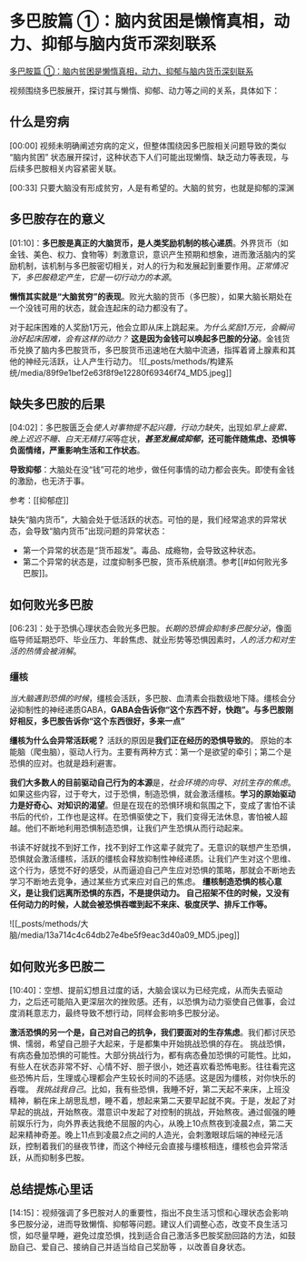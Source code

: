 # 多巴胺篇 ①：脑内贫困是懒惰真相，动力、抑郁与脑内货币深刻联系

[多巴胺篇 ①：脑内贫困是懒惰真相，动力、抑郁与脑内货币深刻联系](https://b23.tv/YByouZx)

视频围绕多巴胺展开，探讨其与懒惰、抑郁、动力等之间的关系，具体如下：

## 什么是穷病
[00:00]
视频未明确阐述穷病的定义，但整体围绕因多巴胺相关问题导致的类似 “脑内贫困” 状态展开探讨，这种状态下人们可能出现懒惰、缺乏动力等表现，与后续多巴胺相关内容紧密关联。

[00:33]
只要大脑没有形成贫穷，人是有希望的。大脑的贫穷，也就是抑郁的深渊

## 多巴胺存在的意义
[01:10]：**多巴胺是真正的大脑货币，是人类奖励机制的核心递质**。外界货币（如金钱、美色、权力、食物等）刺激意识，意识产生预期和想象，进而激活脑内的奖励机制，该机制与多巴胺密切相关，对人的行为和发展起到重要作用。*正常情况下，多巴胺稳定产生，它是一切行动力的本源*。

**懒惰其实就是“大脑贫穷”的表现**。败光大脑的货币（多巴胺），如果大脑长期处在一个没钱可用的状态，就会连起床的动力都没有了。

对于起床困难的人奖励1万元，他会立即从床上跳起来。*为什么奖励1万元，会瞬间治好起床困难，会有这样的动力？* **这是因为金钱可以唤起多巴胺的分泌**。金钱货币兑换了脑内多巴胺货币，多巴胺货币迅速地在大脑中流通，指挥着肾上腺素和其他的神经元活跃，让人产生行动力。
![[_posts/methods/构建系统/media/89f9e1bef2e63f8f9e12280f69346f74_MD5.jpeg]]

## 缺失多巴胺的后果
[04:02]：多巴胺匮乏会*使人对事物提不起兴趣，行动力缺失*，出现如*早上疲累、晚上迟迟不睡、白天无精打采*等症状，***甚至发展成抑郁*，还可能伴随焦虑、恐惧等负面情绪，严重影响生活和工作状态**。

**导致抑郁**：大脑处在没“钱”可花的地步，做任何事情的动力都会丧失。即使有金钱的激励，也无济于事。

参考：[[抑郁症]]

缺失“脑内货币”，大脑会处于低活跃的状态。可怕的是，我们经常追求的异常状态，会导致“脑内货币”出现问题的异常状态：
- 第一个异常的状态是“货币超发”。毒品、成瘾物，会导致这种状态。
- 第二个异常的状态是，过度抑制多巴胺，货币系统崩溃。参考[[#如何败光多巴胺]]。


## 如何败光多巴胺
[06:23]：处于恐惧心理状态会败光多巴胺。*长期的恐惧会抑制多巴胺分泌*，像面临导师延期恐吓、毕业压力、年龄焦虑、就业形势等恐惧因素时，*人的活力和对生活的热情会被消解*。

### 缰核

*当大脑遇到恐惧的时候*，缰核会活跃，多巴胺、血清素会指数级地下降。缰核会分泌抑制性的神经递质GABA，**GABA会告诉你“这个东西不好，快跑”。与多巴胺刚好相反，多巴胺告诉你“这个东西很好，多来一点”**

**缰核为什么会异常活跃呢？** 活跃的原因是**我们正在经历的恐惧导致的**。
原始的本能脑（爬虫脑），驱动人行为。主要有两种方式：第一个是欲望的牵引；第二个是恐惧的应对。也就是趋利避害。

**我们大多数人的目前驱动自己行为的本源**是，*社会环境的向导、对抗生存的焦虑*。如果这些内容，过于夸大，过于恐惧，制造恐惧，就会激活缰核。**学习的原始驱动力是好奇心、对知识的渴望**。但是在现在的恐惧环境和氛围之下，变成了害怕不读书后的代价，工作也是这样。在恐惧驱使之下，我们变得无法休息，害怕被人超越。他们不断地利用恐惧制造恐惧，让我们产生恐惧从而行动起来。

书读不好就找不到好工作，找不到好工作这辈子就完了。无意识的联想产生恐惧，恐惧就会激活缰核，活跃的缰核会释放抑制性神经递质。让我们产生对这个思维、这个行为，感觉不好的感受，从而逼迫自己产生应对恐惧的策略，那就会不断地去学习不断地去竞争，通过某些方式来应对自己的焦虑。
**缰核制造恐惧的核心意义，是让我们远离所恐惧的东西，不是提供动力。 自己招架不住的时候，又没有任何动力的时候，人就会被恐惧吞噬到起不来床、极度厌学、排斥工作等。**


![[_posts/methods/大脑/media/13a714c4c64db27e4be5f9eac3d40a09_MD5.jpeg]]

## 如何败光多巴胺二
[10:40]：空想、提前幻想且过度的话，大脑会误以为已经完成，从而失去驱动力，之后还可能陷入更深层次的挫败感。还有，以恐惧为动力驱使自己做事，会过度消耗意志力，最终导致不想行动，同样会影响多巴胺分泌。

**激活恐惧的另一个是，自己对自己的抗争，我们要面对的生存焦虑**。我们都讨厌恐惧、懦弱，希望自己胆子大起来，于是都集中开始挑战恐惧的存在。
挑战恐惧，有病态叠加恐惧的可能性。大部分挑战行为，都有病态叠加恐惧的可能性。比如，有些人在状态非常不好、心情不好、胆子很小，她还喜欢看恐怖电影。往往看完这些恐怖片后，生理或心理都会产生较长时间的不适感。这是因为缰核，对你快乐的吞噬。
*我挑战我自己*。比如，我有些恐惧，我睡不好，第二天起不来床，上班没精神，躺在床上胡思乱想，睡不着，想起来第二天要早起就不爽。于是，发起了对早起的挑战，开始熬夜。潜意识中发起了对控制的挑战，开始熬夜。通过倔强的睡前娱乐行为，向外界表达我绝不屈服的内心，从晚上10点熬夜到凌晨2点，第二天起来精神奇差。晚上11点到凌晨2点之间的人造光，会刺激眼球后端的神经元活跃，控制着我们的昼夜节律，而这个神经元会直接与缰核相连，缰核也会异常活跃，从而抑制多巴胺。


## 总结提炼心里话
[14:15]：视频强调了多巴胺对人的重要性，指出不良生活习惯和心理状态会影响多巴胺分泌，进而导致懒惰、抑郁等问题。建议人们调整心态，改变不良生活习惯，如尽量早睡，避免过度恐惧，找到适合自己激活多巴胺奖励回路的方法，如鼓励自己、爱自己、接纳自己并适当给自己奖励等 ，以改善自身状态。
